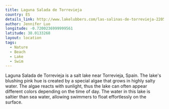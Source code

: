 ```yaml
---
title: Laguna Salada de Torrevieja
country: ES
details_link: http://www.lakelubbers.com/las-salinas-de-torrevieja-2205/
author: Jennifer Luo
longitude: -0.7200236999999561
latitude: 38.0133268
layout: location
tags:
  - Nature
  - Beach
  - Lake
  - Swim
---
```

Laguna Salada de Torrevieja is a salt lake near Torrevieja, Spain. The lake's blushing pink hue is created by a special algae that grows in highly salty water. The algae reacts with sunlight, thus the lake can often appear different colors depending on the time of day. The water in this lake is saltier than sea water, allowing swimmers to float effortlessly on the surface.
